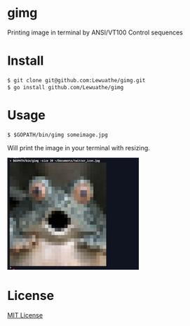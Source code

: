 # gimg
Printing image in terminal by ANSI/VT100 Control sequences

# Install

```
$ git clone git@github.com:Lewuathe/gimg.git
$ go install github.com/Lewuathe/gimg
```

# Usage

```
$ $GOPATH/bin/gimg someimage.jpg
```

Will print the image in your terminal with resizing.

![sample](./gimg/sample.png)

# License

[MIT License](https://opensource.org/licenses/MIT)